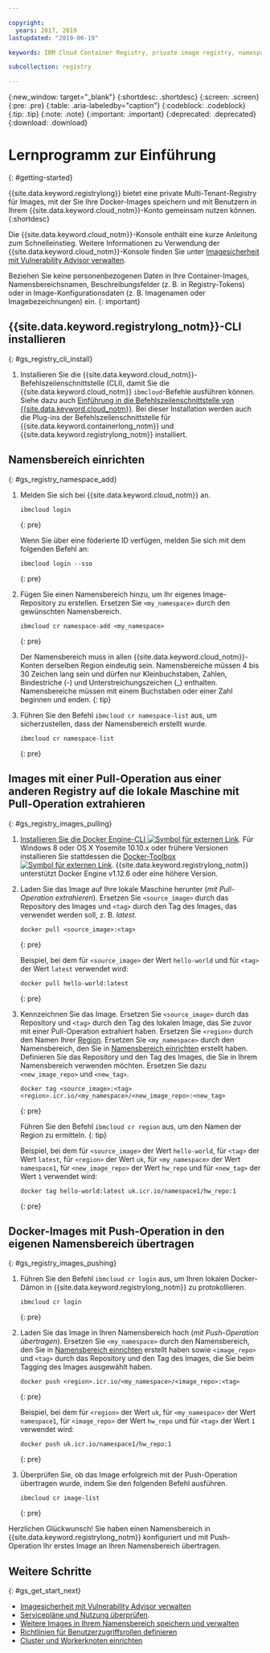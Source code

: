 ```yaml
---

copyright:
  years: 2017, 2019
lastupdated: "2019-06-19"

keywords: IBM Cloud Container Registry, private image registry, namespaces, image security, cli, namespaces, tutorial, Docker, images, registry

subcollection: registry

---
```


{:new_window: target="_blank"}
{:shortdesc: .shortdesc}
{:screen: .screen}
{:pre: .pre}
{:table: .aria-labeledby="caption"}
{:codeblock: .codeblock}
{:tip: .tip}
{:note: .note}
{:important: .important}
{:deprecated: .deprecated}
{:download: .download}

# Lernprogramm zur Einführung
{: #getting-started}

{{site.data.keyword.registrylong}} bietet eine private Multi-Tenant-Registry für Images, mit der Sie Ihre Docker-Images speichern und mit Benutzern in Ihrem {{site.data.keyword.cloud_notm}}-Konto gemeinsam nutzen können.
{:shortdesc}

Die {{site.data.keyword.cloud_notm}}-Konsole enthält eine kurze Anleitung zum Schnelleinstieg. Weitere Informationen zu Verwendung der {{site.data.keyword.cloud_notm}}-Konsole finden Sie unter [Imagesicherheit mit Vulnerability Advisor verwalten](/docs/services/va?topic=va-va_index).

Beziehen Sie keine personenbezogenen Daten in Ihre Container-Images, Namensbereichsnamen, Beschreibungsfelder (z. B. in Registry-Tokens) oder in Image-Konfigurationsdaten (z. B. Imagenamen oder Imagebezeichnungen) ein.
{: important}

## {{site.data.keyword.registrylong_notm}}-CLI installieren
{: #gs_registry_cli_install}

1. Installieren Sie die {{site.data.keyword.cloud_notm}}-Befehlszeilenschnittstelle (CLI), damit Sie die {{site.data.keyword.cloud_notm}} `ibmcloud`-Befehle ausführen können. Siehe dazu auch [Einführung in die Befehlszeilenschnittstelle von {{site.data.keyword.cloud_notm}}](/docs/cli?topic=cloud-cli-getting-started). Bei dieser Installation werden auch die Plug-ins der Befehlszeilenschnittstelle für {{site.data.keyword.containerlong_notm}} und {{site.data.keyword.registrylong_notm}} installiert.

## Namensbereich einrichten
{: #gs_registry_namespace_add}

1. Melden Sie sich bei {{site.data.keyword.cloud_notm}} an.

   ```
   ibmcloud login
   ```
   {: pre}

   Wenn Sie über eine föderierte ID verfügen, melden Sie sich mit dem folgenden Befehl an:

   ```
   ibmcloud login --sso
   ```
   {: pre}

2. Fügen Sie einen Namensbereich hinzu, um Ihr eigenes Image-Repository zu erstellen. Ersetzen Sie `<my_namespace>` durch den gewünschten Namensbereich.

   ```
   ibmcloud cr namespace-add <my_namespace>
   ```
   {: pre}

   Der Namensbereich muss in allen {{site.data.keyword.cloud_notm}}-Konten derselben Region eindeutig sein. Namensbereiche müssen 4 bis 30 Zeichen lang sein und dürfen nur Kleinbuchstaben, Zahlen, Bindestriche (-) und Unterstreichungszeichen (_) enthalten. Namensbereiche müssen mit einem Buchstaben oder einer Zahl beginnen und enden.
   {: tip}

3. Führen Sie den Befehl `ibmcloud cr namespace-list` aus, um sicherzustellen, dass der Namensbereich erstellt wurde.

   ```
   ibmcloud cr namespace-list
   ```
   {: pre}

## Images mit einer Pull-Operation aus einer anderen Registry auf die lokale Maschine mit Pull-Operation extrahieren
{: #gs_registry_images_pulling}

1. [Installieren Sie die Docker Engine-CLI ![Symbol für externen Link](../../icons/launch-glyph.svg "Symbol für externen Link")](https://www.docker.com/products/container-runtime#/download). Für Windows 8 oder OS X Yosemite 10.10.x oder frühere Versionen installieren Sie stattdessen die [Docker-Toolbox ![Symbol für externen Link](../../icons/launch-glyph.svg "Symbol für externen Link")](https://docs.docker.com/toolbox/). {{site.data.keyword.registrylong_notm}} unterstützt Docker Engine v1.12.6 oder eine höhere Version.

2. Laden Sie das Image auf Ihre lokale Maschine herunter (_mit Pull-Operation extrahieren_). Ersetzen Sie `<source_image>` durch das Repository des Images und `<tag>` durch den Tag des Images, das verwendet werden soll, z. B. _latest_.

   ```
   docker pull <source_image>:<tag>
   ```
   {: pre}

   Beispiel, bei dem für `<source_image>` der Wert `hello-world` und für `<tag>` der Wert `latest` verwendet wird:

   ```
   docker pull hello-world:latest
   ```
   {: pre}

3. Kennzeichnen Sie das Image. Ersetzen Sie `<source_image>` durch das Repository und `<tag>` durch den Tag des lokalen Image, das Sie zuvor mit einer Pull-Operation extrahiert haben. Ersetzen Sie `<region>` durch den Namen Ihrer [Region](/docs/services/Registry?topic=registry-registry_overview#registry_regions). Ersetzen Sie `<my_namespace>` durch den Namensbereich, den Sie in [Namensbereich einrichten](#gs_registry_namespace_add) erstellt haben. Definieren Sie das Repository und den Tag des Images, die Sie in Ihrem Namensbereich verwenden möchten. Ersetzen Sie dazu `<new_image_repo>` und `<new_tag>`.

   ```
   docker tag <source_image>:<tag> <region>.icr.io/<my_namespace>/<new_image_repo>:<new_tag>
   ```
   {: pre}

   Führen Sie den Befehl `ibmcloud cr region` aus, um den Namen der Region zu ermitteln.
   {: tip}

   Beispiel, bei dem für `<source_image>` der Wert `hello-world`, für `<tag>` der Wert `latest`, für `<region>` der Wert `uk`, für `<my_namespace>` der Wert `namespace1`, für `<new_image_repo>` der Wert `hw_repo` und für `<new_tag>` der Wert `1` verwendet wird:

   ```
   docker tag hello-world:latest uk.icr.io/namespace1/hw_repo:1
   ```
   {: pre}

## Docker-Images mit Push-Operation in den eigenen Namensbereich übertragen
{: #gs_registry_images_pushing}

1. Führen Sie den Befehl `ibmcloud cr login` aus, um Ihren lokalen Docker-Dämon in {{site.data.keyword.registrylong_notm}} zu protokollieren.

   ```
   ibmcloud cr login
   ```
   {: pre}

2. Laden Sie das Image in Ihren Namensbereich hoch (_mit Push-Operation übertragen_). Ersetzen Sie `<my_namespace>` durch den Namensbereich, den Sie in [Namensbereich einrichten](#gs_registry_namespace_add) erstellt haben sowie `<image_repo>` und `<tag>` durch das Repository und den Tag des Images, die Sie beim Tagging des Images ausgewählt haben.

   ```
   docker push <region>.icr.io/<my_namespace>/<image_repo>:<tag>
   ```
   {: pre}
   
   Beispiel, bei dem für `<region>` der Wert `uk`, für `<my_namespace>` der Wert `namespace1`, für `<image_repo>` der Wert `hw_repo` und für `<tag>` der Wert `1` verwendet wird:

   ```
   docker push uk.icr.io/namespace1/hw_repo:1
   ```
   {: pre}

3. Überprüfen Sie, ob das Image erfolgreich mit der Push-Operation übertragen wurde, indem Sie den folgenden Befehl ausführen.

   ```
   ibmcloud cr image-list
   ```
   {: pre}

Herzlichen Glückwunsch! Sie haben einen Namensbereich in {{site.data.keyword.registrylong_notm}} konfiguriert und mit Push-Operation Ihr erstes Image an Ihren Namensbereich übertragen.

## Weitere Schritte
{: #gs_get_start_next}

- [Imagesicherheit mit Vulnerability Advisor verwalten](/docs/services/va?topic=va-va_index)
- [Servicepläne und Nutzung überprüfen](/docs/services/Registry?topic=registry-registry_overview#registry_plans).
- [Weitere Images in Ihrem Namensbereich speichern und verwalten](/docs/services/Registry?topic=registry-registry_images_)
- [Richtlinien für Benutzerzugriffsrollen definieren](/docs/services/Registry?topic=registry-user#user)
- [Cluster und Workerknoten einrichten](/docs/containers?topic=containers-clusters#clusters)
